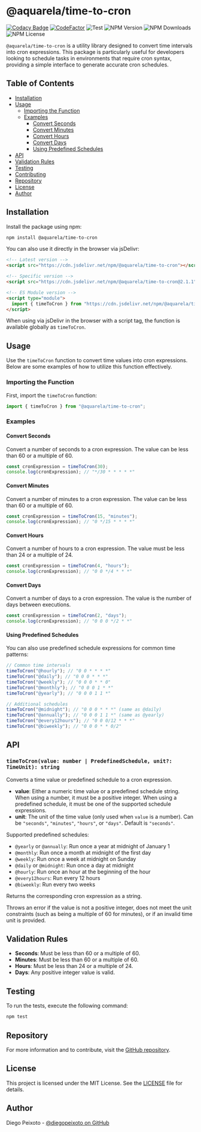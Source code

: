 # @aquarela/time-to-cron

[![Codacy Badge](https://app.codacy.com/project/badge/Grade/13aba93ef2784b3288a28561bce307da)](https://app.codacy.com/gh/aquarela-io/time-to-cron/dashboard?utm_source=gh&utm_medium=referral&utm_content=&utm_campaign=Badge_grade)
[![CodeFactor](https://www.codefactor.io/repository/github/aquarela-io/time-to-cron/badge)](https://www.codefactor.io/repository/github/aquarela-io/time-to-cron)
![Test](https://github.com/aquarela-io/time-to-cron/actions/workflows/test.yml/badge.svg)
![NPM Version](https://img.shields.io/npm/v/%40aquarela%2Ftime-to-cron)
![NPM Downloads](https://img.shields.io/npm/dt/%40aquarela%2Ftime-to-cron)
![NPM License](https://img.shields.io/npm/l/%40aquarela%2Ftime-to-cron)

`@aquarela/time-to-cron` is a utility library designed to convert time intervals into cron expressions. This package is particularly useful for developers looking to schedule tasks in environments that require cron syntax, providing a simple interface to generate accurate cron schedules.

## Table of Contents

- [Installation](#installation)
- [Usage](#usage)
  - [Importing the Function](#importing-the-function)
  - [Examples](#examples)
    - [Convert Seconds](#convert-seconds)
    - [Convert Minutes](#convert-minutes)
    - [Convert Hours](#convert-hours)
    - [Convert Days](#convert-days)
    - [Using Predefined Schedules](#using-predefined-schedules)
- [API](#api)
- [Validation Rules](#validation-rules)
- [Testing](#testing)
- [Contributing](#contributing)
- [Repository](#repository)
- [License](#license)
- [Author](#author)

## Installation

Install the package using npm:

```sh
npm install @aquarela/time-to-cron
```

You can also use it directly in the browser via jsDelivr:

```html
<!-- Latest version -->
<script src="https://cdn.jsdelivr.net/npm/@aquarela/time-to-cron"></script>

<!-- Specific version -->
<script src="https://cdn.jsdelivr.net/npm/@aquarela/time-to-cron@2.1.1"></script>

<!-- ES Module version -->
<script type="module">
  import { timeToCron } from "https://cdn.jsdelivr.net/npm/@aquarela/time-to-cron/dist/index.esm.js";
</script>
```

When using via jsDelivr in the browser with a script tag, the function is available globally as `timeToCron`.

## Usage

Use the `timeToCron` function to convert time values into cron expressions. Below are some examples of how to utilize this function effectively.

### Importing the Function

First, import the `timeToCron` function:

```typescript
import { timeToCron } from "@aquarela/time-to-cron";
```

### Examples

#### Convert Seconds

Convert a number of seconds to a cron expression. The value can be less than 60 or a multiple of 60.

```typescript
const cronExpression = timeToCron(30);
console.log(cronExpression); // "*/30 * * * * *"
```

#### Convert Minutes

Convert a number of minutes to a cron expression. The value can be less than 60 or a multiple of 60.

```typescript
const cronExpression = timeToCron(15, "minutes");
console.log(cronExpression); // "0 */15 * * * *"
```

#### Convert Hours

Convert a number of hours to a cron expression. The value must be less than 24 or a multiple of 24.

```typescript
const cronExpression = timeToCron(4, "hours");
console.log(cronExpression); // "0 0 */4 * * *"
```

#### Convert Days

Convert a number of days to a cron expression. The value is the number of days between executions.

```typescript
const cronExpression = timeToCron(2, "days");
console.log(cronExpression); // "0 0 0 */2 * *"
```

#### Using Predefined Schedules

You can also use predefined schedule expressions for common time patterns:

```typescript
// Common time intervals
timeToCron("@hourly"); // "0 0 * * * *"
timeToCron("@daily"); // "0 0 0 * * *"
timeToCron("@weekly"); // "0 0 0 * * 0"
timeToCron("@monthly"); // "0 0 0 1 * *"
timeToCron("@yearly"); // "0 0 0 1 1 *"

// Additional schedules
timeToCron("@midnight"); // "0 0 0 * * *" (same as @daily)
timeToCron("@annually"); // "0 0 0 1 1 *" (same as @yearly)
timeToCron("@every12hours"); // "0 0 0/12 * * *"
timeToCron("@biweekly"); // "0 0 0 * * 0/2"
```

## API

### `timeToCron(value: number | PredefinedSchedule, unit?: TimeUnit): string`

Converts a time value or predefined schedule to a cron expression.

- **value**: Either a numeric time value or a predefined schedule string. When using a number, it must be a positive integer. When using a predefined schedule, it must be one of the supported schedule expressions.
- **unit**: The unit of the time value (only used when `value` is a number). Can be `"seconds"`, `"minutes"`, `"hours"`, or `"days"`. Default is `"seconds"`.

Supported predefined schedules:

- `@yearly` or `@annually`: Run once a year at midnight of January 1
- `@monthly`: Run once a month at midnight of the first day
- `@weekly`: Run once a week at midnight on Sunday
- `@daily` or `@midnight`: Run once a day at midnight
- `@hourly`: Run once an hour at the beginning of the hour
- `@every12hours`: Run every 12 hours
- `@biweekly`: Run every two weeks

Returns the corresponding cron expression as a string.

Throws an error if the value is not a positive integer, does not meet the unit constraints (such as being a multiple of 60 for minutes), or if an invalid time unit is provided.

## Validation Rules

- **Seconds**: Must be less than 60 or a multiple of 60.
- **Minutes**: Must be less than 60 or a multiple of 60.
- **Hours**: Must be less than 24 or a multiple of 24.
- **Days**: Any positive integer value is valid.

## Testing

To run the tests, execute the following command:

```sh
npm test
```

## Repository

For more information and to contribute, visit the [GitHub repository](https://github.com/aquarela-io/time-to-cron).

## License

This project is licensed under the MIT License. See the [LICENSE](https://github.com/aquarela-io/time-to-cron/blob/main/LICENSE) file for details.

## Author

Diego Peixoto - [@diegopeixoto on GitHub](https://github.com/diegopeixoto)
